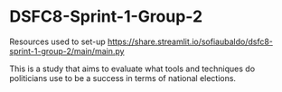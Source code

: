 # DSFC8-Sprint-1-Group-2

Resources used to set-up https://share.streamlit.io/sofiaubaldo/dsfc8-sprint-1-group-2/main/main.py

This is a study that aims to evaluate what tools and techniques do politicians use to be a success in terms of national elections.
